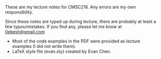 These are my lecture notes for CMSC216. Any errors are my own responsibility.

Since these notes are typed up during lecture, there are probably at least a few typos/mistakes. If you find any, please let me know at 0ekesh@gmail.com


- Most of the code examples in the PDF were provided as lecture examples (I did not write them).
- LaTeX style file (evan.sty) created by Evan Chen.
